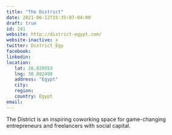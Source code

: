 ```yaml
---
title: "The District"
date: 2021-06-12T15:35:07-04:00
draft: true
id: 241
website: http://district-egypt.com/
website-inactive: x
twitter: District_Egy
facebook: 
linkedin: 
location: 
   lat: 26.820553
   lng: 30.802498
   address: "Egypt"
   city: 
   region: 
   country: Egypt
email: 
---
```

The District is an inspiring coworking space for game-changing entrepreneurs and freelancers with social capital.  
